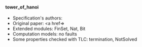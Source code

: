 #### tower_of_hanoi
- Specification's authors: 
- Original paper: <a href=></a>
- Extended modules: FinSet, Nat, Bit
- Computation models: no faults
- Some properties checked with TLC: termination, NotSolved


